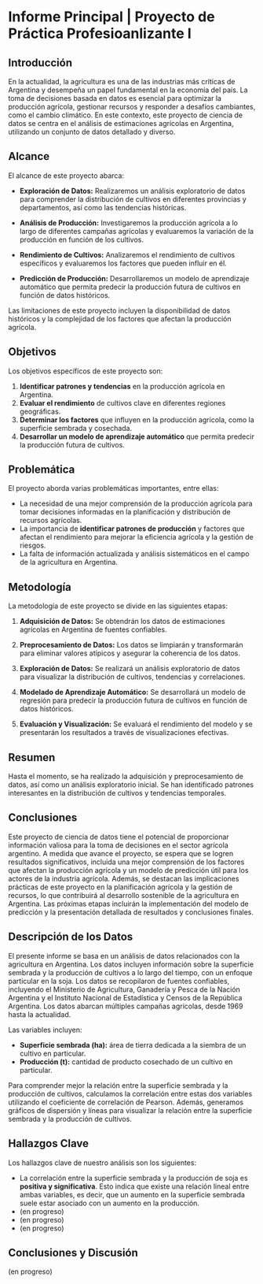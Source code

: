 # Informe Principal | Proyecto de Práctica Profesioanlizante I

## Introducción

En la actualidad, la agricultura es una de las industrias más críticas de Argentina y desempeña un papel fundamental en la economía del país. La toma de decisiones basada en datos es esencial para optimizar la producción agrícola, gestionar recursos y responder a desafíos cambiantes, como el cambio climático. En este contexto, este proyecto de ciencia de datos se centra en el análisis de estimaciones agrícolas en Argentina, utilizando un conjunto de datos detallado y diverso.

## Alcance

El alcance de este proyecto abarca:

- **Exploración de Datos:** Realizaremos un análisis exploratorio de datos para comprender la distribución de cultivos en diferentes provincias y departamentos, así como las tendencias históricas.

- **Análisis de Producción:** Investigaremos la producción agrícola a lo largo de diferentes campañas agrícolas y evaluaremos la variación de la producción en función de los cultivos.

- **Rendimiento de Cultivos:** Analizaremos el rendimiento de cultivos específicos y evaluaremos los factores que pueden influir en él.

- **Predicción de Producción:** Desarrollaremos un modelo de aprendizaje automático que permita predecir la producción futura de cultivos en función de datos históricos.

Las limitaciones de este proyecto incluyen la disponibilidad de datos históricos y la complejidad de los factores que afectan la producción agrícola.

## Objetivos

Los objetivos específicos de este proyecto son:

1. **Identificar patrones y tendencias** en la producción agrícola en Argentina.
2. **Evaluar el rendimiento** de cultivos clave en diferentes regiones geográficas.
3. **Determinar los factores** que influyen en la producción agrícola, como la superficie sembrada y cosechada.
4. **Desarrollar un modelo de aprendizaje automático** que permita predecir la producción futura de cultivos.

## Problemática

El proyecto aborda varias problemáticas importantes, entre ellas:

- La necesidad de una mejor comprensión de la producción agrícola para tomar decisiones informadas en la planificación y distribución de recursos agrícolas.
- La importancia de **identificar patrones de producción** y factores que afectan el rendimiento para mejorar la eficiencia agrícola y la gestión de riesgos.
- La falta de información actualizada y análisis sistemáticos en el campo de la agricultura en Argentina.

## Metodología

La metodología de este proyecto se divide en las siguientes etapas:

1. **Adquisición de Datos:** Se obtendrán los datos de estimaciones agrícolas en Argentina de fuentes confiables.

2. **Preprocesamiento de Datos:** Los datos se limpiarán y transformarán para eliminar valores atípicos y asegurar la coherencia de los datos.

3. **Exploración de Datos:** Se realizará un análisis exploratorio de datos para visualizar la distribución de cultivos, tendencias y correlaciones.

4. **Modelado de Aprendizaje Automático:** Se desarrollará un modelo de regresión para predecir la producción futura de cultivos en función de datos históricos.

5. **Evaluación y Visualización:** Se evaluará el rendimiento del modelo y se presentarán los resultados a través de visualizaciones efectivas.

## Resumen

Hasta el momento, se ha realizado la adquisición y preprocesamiento de datos, así como un análisis exploratorio inicial. Se han identificado patrones interesantes en la distribución de cultivos y tendencias temporales.

## Conclusiones

Este proyecto de ciencia de datos tiene el potencial de proporcionar información valiosa para la toma de decisiones en el sector agrícola argentino. A medida que avance el proyecto, se espera que se logren resultados significativos, incluida una mejor comprensión de los factores que afectan la producción agrícola y un modelo de predicción útil para los actores de la industria agrícola. Además, se destacan las implicaciones prácticas de este proyecto en la planificación agrícola y la gestión de recursos, lo que contribuirá al desarrollo sostenible de la agricultura en Argentina. Las próximas etapas incluirán la implementación del modelo de predicción y la presentación detallada de resultados y conclusiones finales.

## Descripción de los Datos

El presente informe se basa en un análisis de datos relacionados con la agricultura en Argentina. Los datos incluyen información sobre la superficie sembrada y la producción de cultivos a lo largo del tiempo, con un enfoque particular en la soja. Los datos se recopilaron de fuentes confiables, incluyendo el Ministerio de Agricultura, Ganadería y Pesca de la Nación Argentina y el Instituto Nacional de Estadística y Censos de la República Argentina. Los datos abarcan múltiples campañas agrícolas, desde 1969 hasta la actualidad.

Las variables incluyen:

- **Superficie sembrada (ha):** área de tierra dedicada a la siembra de un cultivo en particular.
- **Producción (t):** cantidad de producto cosechado de un cultivo en particular.

Para comprender mejor la relación entre la superficie sembrada y la producción de cultivos, calculamos la correlación entre estas dos variables utilizando el coeficiente de correlación de Pearson. Además, generamos gráficos de dispersión y líneas para visualizar la relación entre la superficie sembrada y la producción de cultivos.

## Hallazgos Clave

Los hallazgos clave de nuestro análisis son los siguientes:

- La correlación entre la superficie sembrada y la producción de soja es **positiva y significativa**. Esto indica que existe una relación lineal entre ambas variables, es decir, que un aumento en la superficie sembrada suele estar asociado con un aumento en la producción.
- (en progreso)
- (en progreso)
- (en progreso)

## Conclusiones y Discusión

(en progreso)
